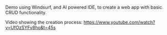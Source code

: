 Demo using Windsurf, and AI powered IDE, to create a web app with basic CRUD functionality.

Video showing the creation process: https://www.youtube.com/watch?v=UfOzSYFv8ho&t=45s
